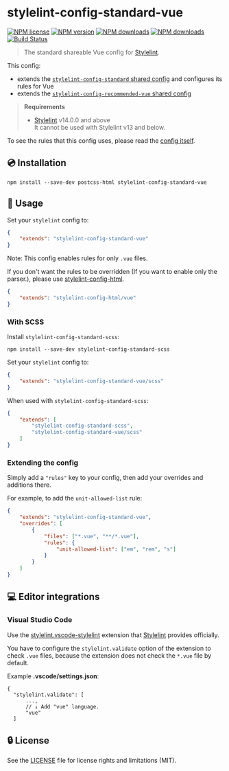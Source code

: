 # stylelint-config-standard-vue

[![NPM license](https://img.shields.io/npm/l/stylelint-config-standard-vue.svg)](https://www.npmjs.com/package/stylelint-config-standard-vue)
[![NPM version](https://img.shields.io/npm/v/stylelint-config-standard-vue.svg)](https://www.npmjs.com/package/stylelint-config-standard-vue)
[![NPM downloads](https://img.shields.io/npm/dw/stylelint-config-standard-vue.svg)](http://www.npmtrends.com/stylelint-config-standard-vue)
[![NPM downloads](https://img.shields.io/npm/dm/stylelint-config-standard-vue.svg)](http://www.npmtrends.com/stylelint-config-standard-vue)
[![Build Status](https://github.com/ota-meshi/stylelint-config-standard-vue/workflows/CI/badge.svg?branch=main)](https://github.com/ota-meshi/stylelint-config-standard-vue/actions?query=workflow%3ACI)

> The standard shareable Vue config for [Stylelint].

This config:

- extends the [`stylelint-config-standard` shared config](https://github.com/stylelint/stylelint-config-standard) and configures its rules for Vue
- extends the [`stylelint-config-recommended-vue` shared config](https://github.com/ota-meshi/stylelint-config-recommended-vue)

> **Requirements**
>
> - [Stylelint] v14.0.0 and above  
>   It cannot be used with Stylelint v13 and below.

To see the rules that this config uses, please read the [config itself](/lib/index.js).

## :cd: Installation

```shell
npm install --save-dev postcss-html stylelint-config-standard-vue
```

## :book: Usage

Set your `stylelint` config to:

```json
{
    "extends": "stylelint-config-standard-vue"
}
```

Note: This config enables rules for only `.vue` files.

If you don't want the rules to be overridden (If you want to enable only the parser.), please use [stylelint-config-html](https://github.com/ota-meshi/stylelint-config-html).

```json
{
    "extends": "stylelint-config-html/vue"
}
```

### With SCSS

Install `stylelint-config-standard-scss`:

```shell
npm install --save-dev stylelint-config-standard-scss
```

Set your `stylelint` config to:

```json
{
    "extends": "stylelint-config-standard-vue/scss"
}
```

When used with `stylelint-config-standard-scss`:

```json
{
    "extends": [
        "stylelint-config-standard-scss",
        "stylelint-config-standard-vue/scss"
    ]
}
```

### Extending the config

Simply add a `"rules"` key to your config, then add your overrides and additions there.

For example, to add the `unit-allowed-list` rule:

```json
{
    "extends": "stylelint-config-standard-vue",
    "overrides": [
        {
            "files": ["*.vue", "**/*.vue"],
            "rules": {
                "unit-allowed-list": ["em", "rem", "s"]
            }
        }
    ]
}
```

## :computer: Editor integrations

### Visual Studio Code

Use the [stylelint.vscode-stylelint](https://marketplace.visualstudio.com/items?itemName=stylelint.vscode-stylelint) extension that [Stylelint] provides officially.

You have to configure the `stylelint.validate` option of the extension to check `.vue` files, because the extension does not check the `*.vue` file by default.

Example **.vscode/settings.json**:

```jsonc
{
  "stylelint.validate": [
      ...,
      // ↓ Add "vue" language.
      "vue"
  ]
```

## :lock: License

See the [LICENSE](LICENSE) file for license rights and limitations (MIT).

[Stylelint]: https://stylelint.io/
